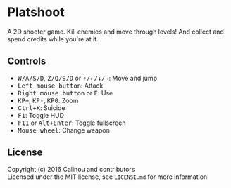 # Platshoot

A 2D shooter game. Kill enemies and move through levels! And collect and spend
credits while you're at it.

## Controls

- <kbd>W/A/S/D</kbd>, <kbd>Z/Q/S/D</kbd> or <kbd>↑/←/↓/→</kbd>: Move and jump
- <kbd>Left mouse button</kbd>: Attack
- <kbd>Right mouse button</kbd> or <kbd>E</kbd>: Use
- <kbd>KP+</kbd>, <kbd>KP-</kbd>, <kbd>KP0</kbd>: Zoom
- <kbd>Ctrl+K</kbd>: Suicide
- <kbd>F1</kbd>: Toggle HUD
- <kbd>F11</kbd> or <kbd>Alt+Enter</kbd>: Toggle fullscreen
- <kbd>Mouse wheel</kbd>: Change weapon

## License

Copyright (c) 2016 Calinou and contributors  
Licensed under the MIT license, see `LICENSE.md` for more information.
